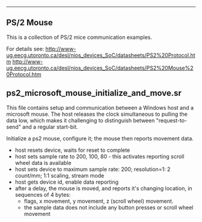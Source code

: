 --------------------------------
PS/2 Mouse
--------------------------------

This is a collection of PS/2 mice communication examples.

For details see:
http://www-ug.eecg.utoronto.ca/desl/nios_devices_SoC/datasheets/PS2%20Protocol.htm
http://www-ug.eecg.utoronto.ca/desl/nios_devices_SoC/datasheets/PS2%20Mouse%20Protocol.htm


ps2_microsoft_mouse_initialize_and_move.sr
------------------------------

This file contains setup and communication between a Windows host and a microsoft mouse.
The host releases the clock simultaneous to pulling the data low, which makes it challenging to 
distinguish between "request-to-send" and a regular start-bit.

Initialize a ps2 mouse, configure it; the mouse then reports movement data.

- host resets device, waits for reset to complete
- host sets sample rate to 200, 100, 80 - this activates reporting scroll wheel data is available
- host sets device to maximum sample rate: 200; resolution=1: 2 count/mm; 1:1 scaling, stream mode
- host gets device id, enable data reporting
- after a delay, the mouse is moved, and reports it's changing location, in sequences of 4 bytes:
    - flags, x movement, y movement, z (scroll wheel) movement.
    - the sample data does not include any button presses or scroll wheel movement

